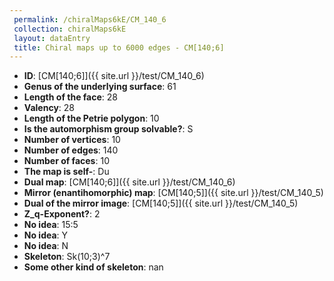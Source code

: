 ```yaml
--- 
 permalink: /chiralMaps6kE/CM_140_6 
 collection: chiralMaps6kE
 layout: dataEntry
 title: Chiral maps up to 6000 edges - CM[140;6]
---
```


- **ID**: [CM[140;6]]({{ site.url }}/test/CM_140_6)
- **Genus of the underlying surface**: 61
- **Length of the face**: 28
- **Valency**: 28
- **Length of the Petrie polygon**: 10
- **Is the automorphism group solvable?**: S
- **Number of vertices**: 10
- **Number of edges**: 140
- **Number of faces**: 10
- **The map is self-**: Du
- **Dual map**: [CM[140;6]]({{ site.url }}/test/CM_140_6)
- **Mirror (enantihomorphic) map**: [CM[140;5]]({{ site.url }}/test/CM_140_5)
- **Dual of the mirror image**: [CM[140;5]]({{ site.url }}/test/CM_140_5)
- **Z_q-Exponent?**: 2
- **No idea**:  15:5
- **No idea**: Y
- **No idea**: N
- **Skeleton**: Sk(10;3)^7
- **Some other kind of skeleton**: nan
